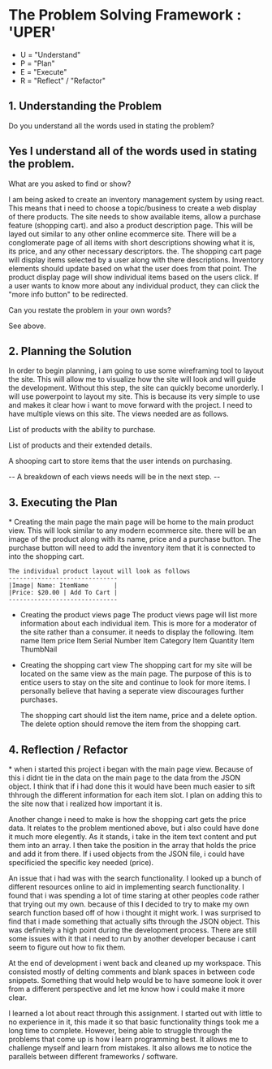 <h1>The Problem Solving Framework : 'UPER'</h1>

* U = "Understand"
* P = "Plan"
* E = "Execute"
* R = "Reflect" / "Refactor"

<h2>1. Understanding the Problem</h2>
Do you understand all the words used in stating the problem?

Yes I understand all of the words used in stating the problem.
--------------------------------------------------------------
What are you asked to find or show?

I am being asked to create an inventory management system by using react. This means that i need to choose a topic/business
to create a web display of there products. The site needs to show available items, allow a purchase feature (shopping cart).
and also a product description page. This will be layed out similar to any other online ecommerce site. There will be a conglomerate page of all items with short descriptions showing what it is, its price, and any other necessary descriptors. the.
The shopping cart page will display items selected by a user along with there descriptions. Inventory elements should update based on what the user does from that point.
The product display page will show individual items based on the users click. If a user wants to know more about any individual product, they can click the "more info button" to be redirected. 


Can you restate the problem in your own words?

See above.

<h2>
    2. Planning the Solution
</h2>

In order to begin planning, i am going to use some wireframing tool to layout the site. This will allow me to visualize how the site will look and will guide the development. Without this step, the site can quickly become unorderly.
I will use powerpoint to layout my site. This is because its very simple to use and makes it clear how i want to move forward with the project.
I need to have multiple views on this site. The views needed are as follows.

List of products with the ability to purchase.

List of products and their extended details.

A shooping cart to store items that the user intends on purchasing.

-- A breakdown of each views needs will be in the next step. --

<h2>
    3. Executing the Plan
</h2>
* Creating the main page
    the main page will be home to the main product view. This will look similar to any modern ecommerce site. there will be an image of the product along with its name, price and a purchase button. 
    The purchase button will need to add the inventory item that it is connected to into the shopping cart.
    
    The individual product layout will look as follows
    ------------------------------
    |Image| Name: ItemName       | 
    |Price: $20.00 | Add To Cart |
    ------------------------------
* Creating the product views page
    The product views page will list more information about each individual item. This is more for a moderator of the site rather than a consumer. it needs to display the following.
    Item name
    Item price
    Item Serial Number
    Item Category
    Item Quantity
    Item ThumbNail

* Creating the shopping cart view
    The shopping cart for my site will be located on the same view as the main page. The purpose of this is to entice users to stay on the site and continue to look for more items. I personally believe that having a seperate view discourages further purchases.
    
    The shopping cart should list the item name, price and a delete option.
    The delete option should remove the item from the shopping cart.

<h2>
    4. Reflection / Refactor
</h2>
* when i started this project i began with the main page view. Because of this i didnt tie in the data on the main page to the data from the JSON object. I think that if i had done this it would have been much easier to sift thhrough the different information for each item slot. I plan on adding this to the site now that i realized how important it is.

Another change i need to make is how the shopping cart gets the price data. It relates to the problem mentioned above, but i also could have done it much more elegently. As it stands, i take in the item text content and put them into an array. I then take the position in the array that holds the price and add it from there. If i used objects from the JSON file, i could have specificied the specific key needed (price).

An issue that i had was with the search functionality. I looked up a bunch of different resources online to aid in implementing search functionality. I found that i was spending a lot of time staring at other peoples code rather that trying out my own. because of this I decided to try to make my own search function based off of how i thought it might work. I was surprised to find that i made something that actually sifts through the JSON object. This was definitely a high point during the development process. There are still some issues with it that i need to run by another developer because i cant seem to figure out how to fix them.

At the end of development i went back and cleaned up my workspace. This consisted mostly of delting comments and blank spaces in between code snippets. Something that would help would be to have someone look it over from a different perspective and let me know how i could make it more clear. 

I learned a lot about react through this assignment. I started out with little to no experience in it, this made it so that basic functionality things took me a long time to complete. However, being able to struggle through the problems that come up is how i learn programming best. It allows me to challenge myself and learn from mistakes. It also allows me to notice the parallels between different frameworks / software.
